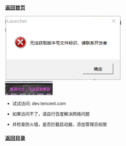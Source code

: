 
### [返回首页](./Home)




![](./jiaocheng3.png)
![](./jiaocheng4.jpg)


- 试试访问:
dev.tencent.com

- 如果访问不了，请自行百度解决网络问题

- 并检查防火墙，是否拦截启动器，添加管理员权限

### [返回目录](./常见问题指南)

